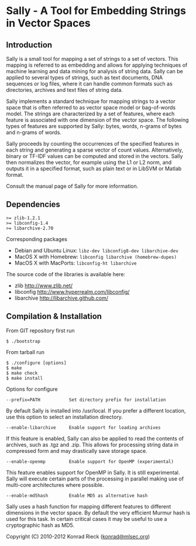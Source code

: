 
Sally - A Tool for Embedding Strings in Vector Spaces
==

Introduction
-- 

Sally is a small tool for mapping a set of strings to a set of vectors. 
This mapping is referred to as embedding and allows for applying
techniques of machine learning and data mining for analysis of string
data.  Sally can be applied to several types of strings, such as text
documents, DNA sequences or log files, where it can handle common formats
such as directories, archives and text files of string data.

Sally implements a standard technique for mapping strings to a vector
space that is often referred to as vector space model or bag-of-words
model.  The strings are characterized by a set of features, where each
feature is associated with one dimension of the vector space.  The
following types of features are supported by Sally: bytes, words, n-grams
of bytes and n-grams of words.

Sally proceeds by counting the occurrences of the specified features in
each string and generating a sparse vector of count values. 
Alternatively, binary or TF-IDF values can be computed and stored in the
vectors.  Sally then normalizes the vector, for example using the L1 or L2
norm, and outputs it in a specified format, such as plain text or in
LibSVM or Matlab format.

Consult the manual page of Sally for more information.

Dependencies
--

    >= zlib-1.2.1
    >= libconfig-1.4
    >= libarchive-2.70

Corresponding packages

+ Debian and Ubuntu Linux: `libz-dev libconfig8-dev libarchive-dev`  
+ MacOS X with Homebrew:   `libconfig libarchive (homebrew-dupes)`  
+ MacOS X with MacPorts:   `libconfig-ht libarchive`  

The source code of the libraries is available here:

+ zlib        <http://www.zlib.net/>
+ libconfig   <http://www.hyperrealm.com/libconfig/>
+ libarchive  <http://libarchive.github.com/>

Compilation & Installation
--

From GIT repository first run

    $ ./bootstrap

From tarball run

    $ ./configure [options]
    $ make
    $ make check
    $ make install

Options for configure

    --prefix=PATH           Set directory prefix for installation

By default Sally is installed into /usr/local. If you prefer a
different location, use this option to select an installation
directory.

    --enable-libarchive     Enable support for loading archives
     
If this feature is enabled, Sally can also be applied to read the
contents of archives, such as .tgz and .zip.  This allows for
processing string data in compressed form and may drastically save
storage space.

    --enable-openmp         Enable support for OpenMP (experimental)
    
This feature enables support for OpenMP in Sally. It is still
experimental.  Sally will execute certain parts of the processing in
parallel making use of multi-core architectures where possible.
 
    --enable-md5hash        Enable MD5 as alternative hash

Sally uses a hash function for mapping different features to
different dimensions in the vector space.  By default the very
efficient Murmur hash is used for this task.  In certain critical
cases it may be useful to use a cryptographic hash as MD5.

Copyright (C) 2010-2012 Konrad Rieck (konrad@mlsec.org)

